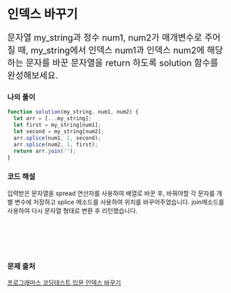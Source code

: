 # 인덱스 바꾸기

<p style='font-size: 20px'>문자열 my_string과 정수 num1, num2가 매개변수로 주어질 때, my_string에서 인덱스 num1과 인덱스 num2에 해당하는 문자를 바꾼 문자열을 return 하도록 solution 함수를 완성해보세요.</p>

### 나의 풀이

```javascript
function solution(my_string, num1, num2) {
  let arr = [...my_string];
  let first = my_string[num1];
  let second = my_string[num2];
  arr.splice(num1, 1, second);
  arr.splice(num2, 1, first);
  return arr.join('');
}
```

### 코드 해설

입력받은 문자열을 spread 연산자를 사용하여 배열로 바꾼 후, 바꿔야할 각 문자를 개별 변수에 저장하고 splice 메소드를 사용하여 위치를 바꾸어주었습니다. join메소드를 사용하여 다시 문자열 형태로 변환 후 리턴했습니다.

<br />
<br />
<br />
<br />

### 문제 출처

<a href='https://school.programmers.co.kr/learn/courses/30/lessons/120895'>프로그래머스 코딩테스트 입문 인덱스 바꾸기</a>
